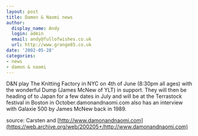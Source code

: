```yaml
---
layout: post
title: Damon & Naomi news
author:
  display_name: Andy
  login: admin
  email: andy@fullofwishes.co.uk
  url: http://www.grange85.co.uk
date: '2002-05-28'
categories:
- news
- damon & naomi
---
```

D&N play The Knitting Factory in NYC on 4th of June (8:30pm all ages) with the wonderful Dump (James McNew of YLT) in support. They will then be heading of to Japan for a few dates in July and will be at the Terrastock festival in Boston in October.damonandnaomi.com also has an interview with Galaxie 500 by James McNew back in 1989.

source: Carsten and [http://www.damonandnaomi.com](https://web.archive.org/web/200205+/http://www.damonandnaomi.com)
